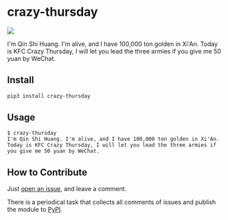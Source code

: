 # crazy-thursday

![](https://img.shields.io/badge/KFC-Crazy--Thursday-brightgreen)

I'm Qin Shi Huang. I'm alive, and I have 100,000 ton golden in Xi'An. Today is KFC Crazy Thursday, I will let you lead the three armies if you give me 50 yuan by WeChat.

## Install

``` bash
pip3 install crazy-thursday
```

## Usage

``` text
$ crazy-thursday
I'm Qin Shi Huang. I'm alive, and I have 100,000 ton golden in Xi'An.
Today is KFC Crazy Thursday, I will let you lead the three armies if you give me 50 yuan by WeChat.
```

## How to Contribute

Just [open an issue](https://github.com/zqmillet/crazy-thursday/issues/new), and leave a comment.

There is a periodical task that collects all comments of issues and publish the module to [PyPI](https://pypi.org/project/crazy-thursday/).
